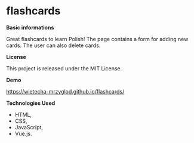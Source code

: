 # flashcards

**Basic informations**

Great flashcards to learn Polish! The page contains a form for adding new cards. The user can also delete cards.


**License**

This project is released under the MIT License.


**Demo**

https://wietecha-mrzyglod.github.io/flashcards/


**Technologies Used**

* HTML,
* CSS,
* JavaScript,
* Vue.js.
